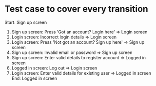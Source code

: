 # Test case to cover every transition

Start: Sign up screen
1. Sign up screen: Press 'Got an account? Login here' => Login screen
2. Login screen: Incorrect login details => Login screen
3. Login screen: Press 'Not got an account? Sign up here' => Sign up screen
4. Sign up screen: Invalid email or password => Sign up screen
5. Sign up screen: Enter valid details to register account => Logged in screen
6. Logged in screen: Log out => Login screen
7. Login screen: Enter valid details for existing user => Logged in screen
End: Logged in screen